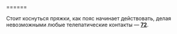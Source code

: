 ======

Стоит коснуться пряжки, как пояс начинает действовать, делая невозможными любые телепатические контакты — [**72**](#n_72).

